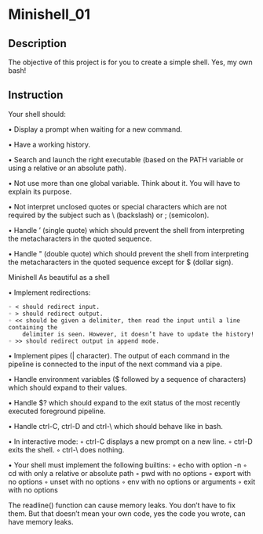 # Minishell_01

## Description
The objective of this project is for you to create a simple shell. Yes, my own bash!

## Instruction
Your shell should:

• Display a prompt when waiting for a new command.

• Have a working history.

• Search and launch the right executable (based on the PATH variable or using a
relative or an absolute path).

• Not use more than one global variable. Think about it. You will have to explain
its purpose.

• Not interpret unclosed quotes or special characters which are not required by the
subject such as \ (backslash) or ; (semicolon).

• Handle ’ (single quote) which should prevent the shell from interpreting the metacharacters in the quoted sequence.

• Handle " (double quote) which should prevent the shell from interpreting the metacharacters in the quoted sequence except for $ (dollar sign).

Minishell As beautiful as a shell

• Implement redirections:

	◦ < should redirect input.
	◦ > should redirect output.
	◦ << should be given a delimiter, then read the input until a line containing the
		delimiter is seen. However, it doesn’t have to update the history!
	◦ >> should redirect output in append mode.

• Implement pipes (| character). The output of each command in the pipeline is
connected to the input of the next command via a pipe.

• Handle environment variables ($ followed by a sequence of characters) which
should expand to their values.

• Handle $? which should expand to the exit status of the most recently executed
foreground pipeline.

• Handle ctrl-C, ctrl-D and ctrl-\ which should behave like in bash.

• In interactive mode:
	◦ ctrl-C displays a new prompt on a new line.
	◦ ctrl-D exits the shell.
	◦ ctrl-\ does nothing.

• Your shell must implement the following builtins:
	◦ echo with option -n
	◦ cd with only a relative or absolute path
	◦ pwd with no options
	◦ export with no options
	◦ unset with no options
	◦ env with no options or arguments
	◦ exit with no options

The readline() function can cause memory leaks. You don’t have to fix them. But
that doesn’t mean your own code, yes the code you wrote, can have memory
leaks.
